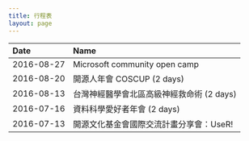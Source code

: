 ```yaml
---
title: 行程表
layout: page
---
```

|Date|Name|
|:---|:---|
|2016-08-27|Microsoft community open camp|
|2016-08-20|開源人年會 COSCUP (2 days)|
|2016-08-13|台灣神經醫學會北區高級神經救命術 (2 days)|
|2016-07-16|資料科學愛好者年會 (2 days)|
|2016-07-13|開源文化基金會國際交流計畫分享會：UseR!|
